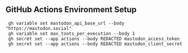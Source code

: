 ## GitHub Actions Environment Setup

```shell
 gh variable set mastodon_api_base_url --body "https://mastodon.social"
 gh variable set max_toots_per_execution --body 1
 gh secret set --app actions --body REDACTED mastodon_access_token
 gh secret set --app actions --body REDACTED mastodon_client_secret
```
